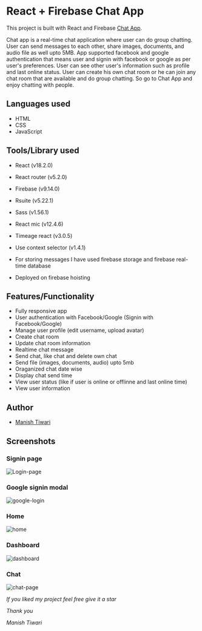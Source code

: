 # React + Firebase Chat App

This project is built with React and Firebase [Chat App](https://chat-app-15798.web.app/).

Chat app is a real-time chat application where user can do group chatting. User can send messages to each other, share images, documents, and audio file as well upto 5MB. App supported facebook and google authentication that means user and signin with facebook or google as per user's preferences. User can see other user's information such as profile and last online status. User can create his own chat room or he can join any chat room that are available and do group chatting. So go to Chat App and enjoy chatting with people.

## Languages used

- HTML
- CSS
- JavaScript

## Tools/Library used

- React (v18.2.0)
- React router (v5.2.0)
- Firebase (v9.14.0)
- Rsuite (v5.22.1)
- Sass (v1.56.1)
- React mic (v12.4.6)
- Timeage react (v3.0.5)
- Use context selector (v1.4.1)

- For storing messages I have used firebase storage and firebase real-time database

- Deployed on firebase hoisting

## Features/Functionality

- Fully responsive app
- User authentication with Facebook/Google (Signin with Facebook/Google)
- Manage user profile (edit username, upload avatar)
- Create chat room
- Update chat room information
- Realtime chat message
- Send chat, like chat and delete own chat
- Send file (images, documents, audio) upto 5mb
- Oraganized chat date wise
- Display chat send time
- View user status (like if user is online or offlinne and last online time)
- View user information

## Author

- [Manish Tiwari](https://linkedin.com/in/wdmanisht)

## Screenshots

### Signin page

![Login-page](https://user-images.githubusercontent.com/46663132/202082943-0ea8cbfe-e3d4-4dbf-adb0-80e8156fe3f8.png)

### Google signin modal

![google-login](https://user-images.githubusercontent.com/46663132/202083059-95cbd0a1-67ff-460f-8967-0d903465d659.png)

### Home

![home](https://user-images.githubusercontent.com/46663132/202083004-c7cc39fa-09f9-4556-990c-2d8b265f4adc.png)

### Dashboard

![dashboard](https://user-images.githubusercontent.com/46663132/202083135-6d23036c-ab73-4791-97ed-c653f2347847.png)

### Chat

![chat-page](https://user-images.githubusercontent.com/46663132/202083172-3ed644aa-ebdf-428f-9dd4-8c865fe640e6.png)

*If you liked my project feel free give it a star*

*Thank you*

*Manish Tiwari*
